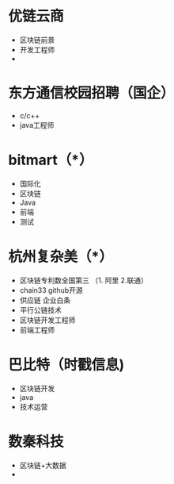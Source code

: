 # 优链云商
* 区块链前景
* 开发工程师
* 

# 东方通信校园招聘（国企）
* c/c++
* java工程师

# bitmart（*）
* 国际化
* 区块链
* Java
* 前端
* 测试

# 杭州复杂美（*）
* 区块链专利数全国第三 （1. 阿里 2.联通）
* chain33  github开源
* 供应链  企业白条
* 平行公链技术
* 区块链开发工程师
* 前端工程师

# 巴比特（时戳信息)
* 区块链开发
* java 
* 技术运营

# 数秦科技
* 区块链+大数据
* 
